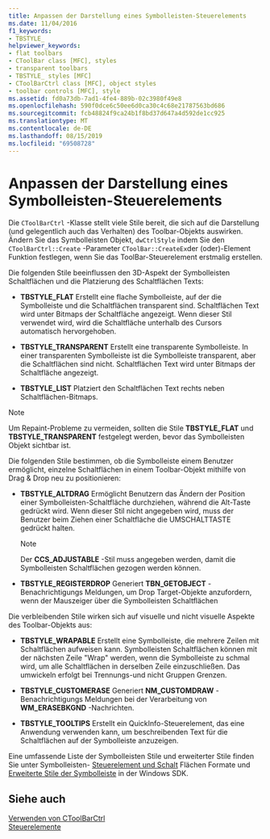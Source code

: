 ```yaml
---
title: Anpassen der Darstellung eines Symbolleisten-Steuerelements
ms.date: 11/04/2016
f1_keywords:
- TBSTYLE_
helpviewer_keywords:
- flat toolbars
- CToolBar class [MFC], styles
- transparent toolbars
- TBSTYLE_ styles [MFC]
- CToolBarCtrl class [MFC], object styles
- toolbar controls [MFC], style
ms.assetid: fd0a73db-7ad1-4fe4-889b-02c3980f49e8
ms.openlocfilehash: 590f0dce6c50ee6d0ca30c4c68e21787563bd686
ms.sourcegitcommit: fcb48824f9ca24b1f8bd37d647a4d592de1cc925
ms.translationtype: MT
ms.contentlocale: de-DE
ms.lasthandoff: 08/15/2019
ms.locfileid: "69508728"
---
```

# <a name="customizing-the-appearance-of-a-toolbar-control"></a>Anpassen der Darstellung eines Symbolleisten-Steuerelements

Die `CToolBarCtrl` -Klasse stellt viele Stile bereit, die sich auf die Darstellung (und gelegentlich auch das Verhalten) des Toolbar-Objekts auswirken. Ändern Sie das Symbolleisten Objekt, `dwCtrlStyle` indem Sie den `CToolBarCtrl::Create` -Parameter `CToolBar::CreateEx`der (oder)-Element Funktion festlegen, wenn Sie das ToolBar-Steuerelement erstmalig erstellen.

Die folgenden Stile beeinflussen den 3D-Aspekt der Symbolleisten Schaltflächen und die Platzierung des Schaltflächen Texts:

- **TBSTYLE_FLAT** Erstellt eine flache Symbolleiste, auf der die Symbolleiste und die Schaltflächen transparent sind. Schaltflächen Text wird unter Bitmaps der Schaltfläche angezeigt. Wenn dieser Stil verwendet wird, wird die Schaltfläche unterhalb des Cursors automatisch hervorgehoben.

- **TBSTYLE_TRANSPARENT** Erstellt eine transparente Symbolleiste. In einer transparenten Symbolleiste ist die Symbolleiste transparent, aber die Schaltflächen sind nicht. Schaltflächen Text wird unter Bitmaps der Schaltfläche angezeigt.

- **TBSTYLE_LIST** Platziert den Schaltflächen Text rechts neben Schaltflächen-Bitmaps.

> [!NOTE]
>  Um Repaint-Probleme zu vermeiden, sollten die Stile **TBSTYLE_FLAT** und **TBSTYLE_TRANSPARENT** festgelegt werden, bevor das Symbolleisten Objekt sichtbar ist.

Die folgenden Stile bestimmen, ob die Symbolleiste einem Benutzer ermöglicht, einzelne Schaltflächen in einem Toolbar-Objekt mithilfe von Drag & Drop neu zu positionieren:

- **TBSTYLE_ALTDRAG** Ermöglicht Benutzern das Ändern der Position einer Symbolleisten-Schaltfläche durchziehen, während die Alt-Taste gedrückt wird. Wenn dieser Stil nicht angegeben wird, muss der Benutzer beim Ziehen einer Schaltfläche die UMSCHALTTASTE gedrückt halten.

    > [!NOTE]
    >  Der **CCS_ADJUSTABLE** -Stil muss angegeben werden, damit die Symbolleisten Schaltflächen gezogen werden können.

- **TBSTYLE_REGISTERDROP** Generiert **TBN_GETOBJECT** -Benachrichtigungs Meldungen, um Drop Target-Objekte anzufordern, wenn der Mauszeiger über die Symbolleisten Schaltflächen

Die verbleibenden Stile wirken sich auf visuelle und nicht visuelle Aspekte des Toolbar-Objekts aus:

- **TBSTYLE_WRAPABLE** Erstellt eine Symbolleiste, die mehrere Zeilen mit Schaltflächen aufweisen kann. Symbolleisten Schaltflächen können mit der nächsten Zeile "Wrap" werden, wenn die Symbolleiste zu schmal wird, um alle Schaltflächen in derselben Zeile einzuschließen. Das umwickeln erfolgt bei Trennungs-und nicht Gruppen Grenzen.

- **TBSTYLE_CUSTOMERASE** Generiert **NM_CUSTOMDRAW** -Benachrichtigungs Meldungen bei der Verarbeitung von **WM_ERASEBKGND** -Nachrichten.

- **TBSTYLE_TOOLTIPS** Erstellt ein QuickInfo-Steuerelement, das eine Anwendung verwenden kann, um beschreibenden Text für die Schaltflächen auf der Symbolleiste anzuzeigen.

Eine umfassende Liste der Symbolleisten Stile und erweiterter Stile finden Sie unter Symbolleisten- [Steuerelement und Schalt](/windows/win32/Controls/toolbar-control-and-button-styles) Flächen Formate und [Erweiterte Stile der Symbolleiste](/windows/win32/Controls/toolbar-extended-styles) in der Windows SDK.

## <a name="see-also"></a>Siehe auch

[Verwenden von CToolBarCtrl](../mfc/using-ctoolbarctrl.md)<br/>
[Steuerelemente](../mfc/controls-mfc.md)
